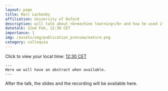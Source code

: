 ```yaml
---
layout: page
title: Marc Lackenby
affiliation: University of Oxford
description: will talk about <b>machine learning</b> and how he used it in <b>knot theory</b> 
datetalk: 22nd Feb, 12:30 CET
importance: 1
img: /assets/img/publication_preview/nature.png
category: colloquia
---
```


Click to view your local time: <a href='https://www.timeanddate.com/worldclock/fixedtime.html?msg=B%3DM2L+-+Marc+Lackenby&iso=20230222T1230&p1=31' target='time'>12:30 CET </a>

    ---
    Here we will have an abstract when available.
    ---
	

After the talk, the slides and the recording will be available here.
